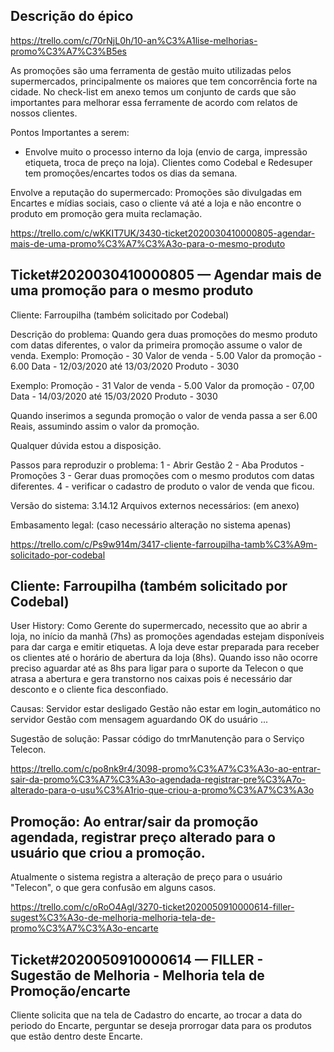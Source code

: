 ## Descrição do épico

https://trello.com/c/70rNjL0h/10-an%C3%A1lise-melhorias-promo%C3%A7%C3%B5es

As promoções são uma ferramenta de gestão muito utilizadas pelos supermercados, principalmente os maiores que tem concorrência forte na cidade. No check-list em anexo temos um conjunto de cards que são importantes para melhorar essa ferramente de acordo com relatos de nossos clientes.

Pontos Importantes a serem:
- Envolve muito o processo interno da loja (envio de carga, impressão etiqueta, troca de preço na loja). Clientes como Codebal e Redesuper tem promoções/encartes todos os dias da semana.

Envolve a reputação do supermercado: Promoções são divulgadas em Encartes e mídias sociais, caso o cliente vá até a loja e não encontre o produto em promoção gera muita reclamação.



https://trello.com/c/wKKIT7UK/3430-ticket2020030410000805-agendar-mais-de-uma-promo%C3%A7%C3%A3o-para-o-mesmo-produto

## Ticket#2020030410000805 — Agendar mais de uma promoção para o mesmo produto

Cliente: Farroupilha (também solicitado por Codebal)

Descrição do problema:
Quando gera duas promoções do mesmo produto com datas diferentes, o valor da primeira promoção assume o valor de venda.
Exemplo: Promoção - 30
Valor de venda - 5.00
Valor da promoção - 6.00
Data - 12/03/2020 até 13/03/2020
Produto - 3030

Exemplo: Promoção - 31
Valor de venda - 5.00
Valor da promoção - 07,00
Data - 14/03/2020 até 15/03/2020
Produto - 3030

Quando inserimos a segunda promoção o valor de venda passa a ser 6.00 Reais, assumindo assim o valor da promoção.

Qualquer dúvida estou a disposição.

Passos para reproduzir o problema:
1 - Abrir Gestão
2 - Aba Produtos - Promoções
3 - Gerar duas promoções com o mesmo produtos com datas diferentes.
4 - verificar o cadastro de produto o valor de venda que ficou.

Versão do sistema:
3.14.12
Arquivos externos necessários: (em anexo)

Embasamento legal: (caso necessário alteração no sistema apenas)



https://trello.com/c/Ps9w914m/3417-cliente-farroupilha-tamb%C3%A9m-solicitado-por-codebal

## Cliente: Farroupilha (também solicitado por Codebal)

User History:
Como Gerente do supermercado, necessito que ao abrir a loja, no início da manhã (7hs) as promoções agendadas estejam disponíveis para dar carga e emitir etiquetas. A loja deve estar preparada para receber os clientes até o horário de abertura da loja (8hs). Quando isso não ocorre preciso aguardar até as 8hs para ligar para o suporte da Telecon o que atrasa a abertura e gera transtorno nos caixas pois é necessário dar desconto e o cliente fica desconfiado.

Causas:
Servidor estar desligado
Gestão não estar em login_automático no servidor
Gestão com mensagem aguardando OK do usuário
...

Sugestão de solução:
Passar código do tmrManutenção para o Serviço Telecon.



https://trello.com/c/po8nk9r4/3098-promo%C3%A7%C3%A3o-ao-entrar-sair-da-promo%C3%A7%C3%A3o-agendada-registrar-pre%C3%A7o-alterado-para-o-usu%C3%A1rio-que-criou-a-promo%C3%A7%C3%A3o

## Promoção: Ao entrar/sair da promoção agendada, registrar preço alterado para o usuário que criou a promoção.

Atualmente o sistema registra a alteração de preço para o usuário "Telecon", o que gera confusão em alguns casos.



https://trello.com/c/oRoO4Agl/3270-ticket2020050910000614-filler-sugest%C3%A3o-de-melhoria-melhoria-tela-de-promo%C3%A7%C3%A3o-encarte

## Ticket#2020050910000614 — FILLER - Sugestão de Melhoria - Melhoria tela de Promoção/encarte


Cliente solicita que na tela de Cadastro do encarte, ao trocar a data do periodo do Encarte, perguntar se deseja prorrogar data para os produtos que estão dentro deste Encarte.
